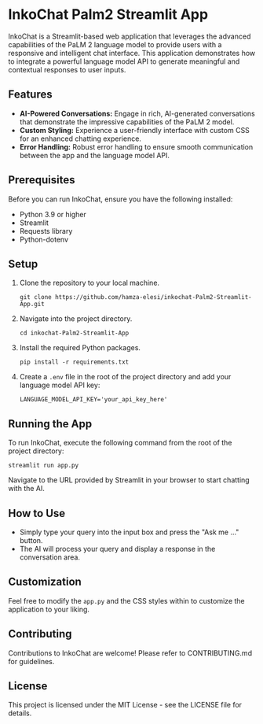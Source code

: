 # InkoChat Palm2 Streamlit App

InkoChat is a Streamlit-based web application that leverages the advanced capabilities of the PaLM 2 language model to provide users with a responsive and intelligent chat interface. This application demonstrates how to integrate a powerful language model API to generate meaningful and contextual responses to user inputs.

## Features

- **AI-Powered Conversations:** Engage in rich, AI-generated conversations that demonstrate the impressive capabilities of the PaLM 2 model.
- **Custom Styling:** Experience a user-friendly interface with custom CSS for an enhanced chatting experience.
- **Error Handling:** Robust error handling to ensure smooth communication between the app and the language model API.

## Prerequisites

Before you can run InkoChat, ensure you have the following installed:
- Python 3.9 or higher
- Streamlit
- Requests library
- Python-dotenv

## Setup

1. Clone the repository to your local machine.
   ```
   git clone https://github.com/hamza-elesi/inkochat-Palm2-Streamlit-App.git
   ```
2. Navigate into the project directory.
   ```
   cd inkochat-Palm2-Streamlit-App
   ```
3. Install the required Python packages.
   ```
   pip install -r requirements.txt
   ```
4. Create a `.env` file in the root of the project directory and add your language model API key:
   ```
   LANGUAGE_MODEL_API_KEY='your_api_key_here'
   ```

## Running the App

To run InkoChat, execute the following command from the root of the project directory:
```
streamlit run app.py
```
Navigate to the URL provided by Streamlit in your browser to start chatting with the AI.

## How to Use

- Simply type your query into the input box and press the "Ask me ..." button.
- The AI will process your query and display a response in the conversation area.

## Customization

Feel free to modify the `app.py` and the CSS styles within to customize the application to your liking.

## Contributing

Contributions to InkoChat are welcome! Please refer to CONTRIBUTING.md for guidelines.

## License

This project is licensed under the MIT License - see the LICENSE file for details.
